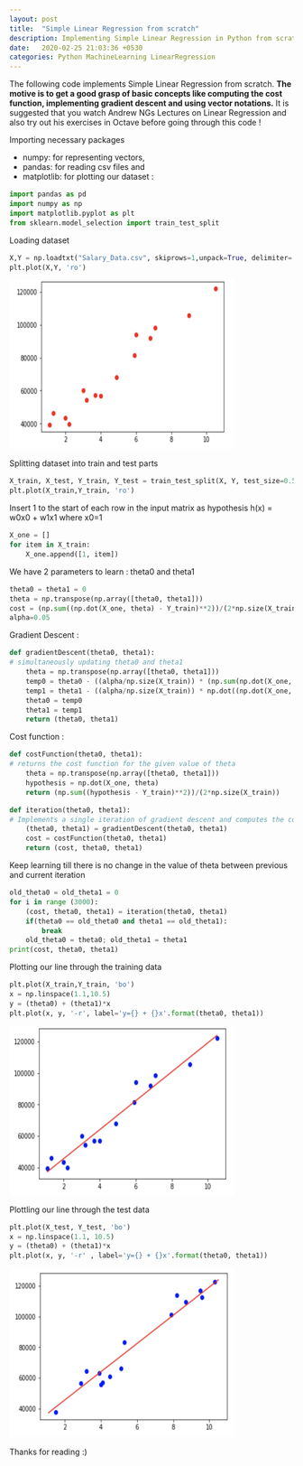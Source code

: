```yaml
---
layout: post
title:  "Simple Linear Regression from scratch"
description: Implementing Simple Linear Regression in Python from scratch
date:   2020-02-25 21:03:36 +0530
categories: Python MachineLearning LinearRegression
---
```


The following code implements Simple Linear Regression from scratch. **The motive is to get a good grasp of basic concepts like computing the cost function, implementing gradient descent and using vector notations.** It is suggested that you watch Andrew NGs Lectures on Linear Regression and also try out his exercises in Octave before going through this code !

Importing necessary packages
- numpy: for representing vectors,
- pandas: for reading csv files and
- matplotlib: for plotting our dataset :

```python
import pandas as pd
import numpy as np
import matplotlib.pyplot as plt
from sklearn.model_selection import train_test_split
```

Loading dataset
```python
X,Y = np.loadtxt("Salary_Data.csv", skiprows=1,unpack=True, delimiter=',')
plt.plot(X,Y, 'ro')
```

<img src = "https://raw.githubusercontent.com/SurajSubramanian/SurajSubramanian.github.io/master/_posts/images/scatterplot.png" width="400" height="300" /> 

Splitting dataset into train and test parts

```python
X_train, X_test, Y_train, Y_test = train_test_split(X, Y, test_size=0.50,random_state=0)
plt.plot(X_train,Y_train, 'ro')
```

Insert 1 to the start of each row in the input matrix as hypothesis h(x) = w0x0 + w1x1 where x0=1

```python
X_one = []
for item in X_train:
    X_one.append([1, item])
```

We have 2 parameters to learn : theta0 and theta1

```python
theta0 = theta1 = 0
theta = np.transpose(np.array([theta0, theta1]))
cost = (np.sum((np.dot(X_one, theta) - Y_train)**2))/(2*np.size(X_train))
alpha=0.05
```

Gradient Descent :

```python
def gradientDescent(theta0, theta1):
# simultaneously updating theta0 and theta1
    theta = np.transpose(np.array([theta0, theta1]))
    temp0 = theta0 - ((alpha/np.size(X_train)) * (np.sum(np.dot(X_one, theta) - Y_train)) )
    temp1 = theta1 - ((alpha/np.size(X_train)) * np.dot((np.dot(X_one, theta) - Y_train), np.transpose(X_train)))
    theta0 = temp0
    theta1 = temp1
    return (theta0, theta1)
```
Cost function :
```python
def costFunction(theta0, theta1):
# returns the cost function for the given value of theta
    theta = np.transpose(np.array([theta0, theta1]))
    hypothesis = np.dot(X_one, theta)
    return (np.sum((hypothesis - Y_train)**2))/(2*np.size(X_train))
```
```python
def iteration(theta0, theta1):
# Implements a single iteration of gradient descent and computes the cost
    (theta0, theta1) = gradientDescent(theta0, theta1)
    cost = costFunction(theta0, theta1)
    return (cost, theta0, theta1)
```
Keep learning till there is no change in the value of theta between previous and current iteration
```python
old_theta0 = old_theta1 = 0
for i in range (3000):
    (cost, theta0, theta1) = iteration(theta0, theta1)
    if(theta0 == old_theta0 and theta1 == old_theta1):
        break
    old_theta0 = theta0; old_theta1 = theta1
print(cost, theta0, theta1)
```
Plotting our line through the training data
```python
plt.plot(X_train,Y_train, 'bo')
x = np.linspace(1.1,10.5)
y = (theta0) + (theta1)*x
plt.plot(x, y, '-r', label='y={} + {}x'.format(theta0, theta1))
```

<img src = "https://raw.githubusercontent.com/SurajSubramanian/SurajSubramanian.github.io/master/_posts/images/fit_through_traindata.png" width="400" height="300" /> 

Plottling our line through the test data

```python
plt.plot(X_test, Y_test, 'bo')
x = np.linspace(1.1, 10.5)
y = (theta0) + (theta1)*x
plt.plot(x, y, '-r' , label='y={} + {}x'.format(theta0, theta1))
```

<img src = "https://raw.githubusercontent.com/SurajSubramanian/SurajSubramanian.github.io/master/_posts/images/fit_through_testdata.png" width="400" height="300" />

Thanks for reading :)
